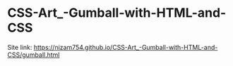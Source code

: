 # CSS-Art\_-Gumball-with-HTML-and-CSS

Site link: https://nizam754.github.io/CSS-Art_-Gumball-with-HTML-and-CSS/gumball.html

